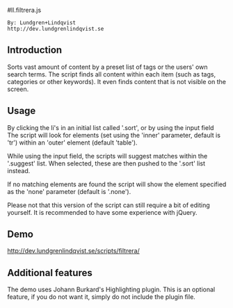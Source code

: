 #ll.filtrera.js

    By: Lundgren+Lindqvist
    http://dev.lundgrenlindqvist.se

## Introduction

Sorts vast amount of content by a preset list of tags or the users' own search terms. The script finds all content within each item (such as tags, categories or other keywords). It even finds content that is not visible on the screen.

## Usage

By clicking the li's in an initial list called '.sort', or by using the input field The script will look for elements (set using the 'inner' parameter, default is 'tr') within an 'outer' element (default 'table').

While using the input field, the scripts will suggest matches within the '.suggest' list. When selected, these are then pushed to the '.sort' list instead.

If no matching elements are found the script will show the element specified as the 'none' parameter (default is '.none').

Please not that this version of the script can still require a bit of editing yourself. It is recommended to have some experience with jQuery.

## Demo

http://dev.lundgrenlindqvist.se/scripts/filtrera/

## Additional features

The demo uses Johann Burkard's Highlighting plugin. This is an optional feature, if you do not want it, simply do not include the plugin file.